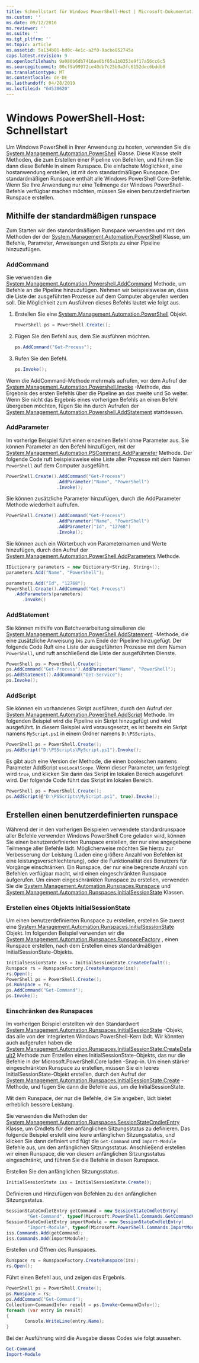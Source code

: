 ```yaml
---
title: Schnellstart für Windows PowerShell-Host | Microsoft-Dokumentation
ms.custom: ''
ms.date: 09/12/2016
ms.reviewer: ''
ms.suite: ''
ms.tgt_pltfrm: ''
ms.topic: article
ms.assetid: 5a134b81-bd0c-4e1c-a2f0-9acbe852745a
caps.latest.revision: 9
ms.openlocfilehash: 9a080b6db7416ae6bf65a1b0353e9f17a56cc6c5
ms.sourcegitcommit: 00cf9a99972ce40db7c25b9a3fc6152dec6bddb6
ms.translationtype: MT
ms.contentlocale: de-DE
ms.lasthandoff: 04/28/2019
ms.locfileid: "64530620"
---
```

# <a name="windows-powershell-host-quickstart"></a>Windows PowerShell-Host: Schnellstart

Um Windows PowerShell in Ihrer Anwendung zu hosten, verwenden Sie die [System.Management.Automation.PowerShell](/dotnet/api/System.Management.Automation.PowerShell) Klasse.
Diese Klasse stellt Methoden, die zum Erstellen einer Pipeline von Befehlen, und führen Sie dann diese Befehle in einem Runspace.
Die einfachste Möglichkeit, eine hostanwendung erstellen, ist mit dem standardmäßigen Runspace.
Der standardmäßigen Runspace enthält alle Windows PowerShell Core-Befehle.
Wenn Sie Ihre Anwendung nur eine Teilmenge der Windows PowerShell-Befehle verfügbar machen möchten, müssen Sie einen benutzerdefinierten Runspace erstellen.

## <a name="using-the-default-runspace"></a>Mithilfe der standardmäßigen runspace

Zum Starten wir den standardmäßigen Runspace verwenden und mit den Methoden der der [System.Management.Automation.PowerShell](/dotnet/api/System.Management.Automation.PowerShell) Klasse, um Befehle, Parameter, Anweisungen und Skripts zu einer Pipeline hinzuzufügen.

### <a name="addcommand"></a>AddCommand

Sie verwenden die [System.Management.Automation.Powershell.AddCommand](/dotnet/api/System.Management.Automation.PowerShell.AddCommand) Methode, um Befehle an die Pipeline hinzuzufügen.
Nehmen wir beispielsweise an, dass die Liste der ausgeführten Prozesse auf dem Computer abgerufen werden soll.
Die Möglichkeit zum Ausführen dieses Befehls lautet wie folgt aus.

1. Erstellen Sie eine [System.Management.Automation.PowerShell](/dotnet/api/System.Management.Automation.PowerShell) Objekt.

   ```csharp
   PowerShell ps = PowerShell.Create();
   ```

2. Fügen Sie den Befehl aus, dem Sie ausführen möchten.

   ```csharp
   ps.AddCommand("Get-Process");
   ```

3. Rufen Sie den Befehl.

   ```csharp
   ps.Invoke();
   ```

Wenn die AddCommand-Methode mehrmals aufrufen, vor dem Aufruf der [System.Management.Automation.Powershell.Invoke](/dotnet/api/System.Management.Automation.PowerShell.Invoke) -Methode, das Ergebnis des ersten Befehls über die Pipeline an das zweite und So weiter.
Wenn Sie nicht das Ergebnis eines vorherigen Befehls an einen Befehl übergeben möchten, fügen Sie ihn durch Aufrufen der [System.Management.Automation.Powershell.AddStatement](/dotnet/api/System.Management.Automation.PowerShell.AddStatement) stattdessen.

### <a name="addparameter"></a>AddParameter

Im vorherige Beispiel führt einen einzelnen Befehl ohne Parameter aus.
Sie können Parameter an den Befehl hinzufügen, mit der [System.Management.Automation.PSCommand.AddParameter](/dotnet/api/System.Management.Automation.PSCommand.AddParameter) Methode.
Der folgende Code ruft beispielsweise eine Liste aller Prozesse mit dem Namen `PowerShell` auf dem Computer ausgeführt.

```csharp
PowerShell.Create().AddCommand("Get-Process")
                   .AddParameter("Name", "PowerShell")
                   .Invoke();
```

Sie können zusätzliche Parameter hinzufügen, durch die AddParameter Methode wiederholt aufrufen.

```csharp
PowerShell.Create().AddCommand("Get-Process")
                   .AddParameter("Name", "PowerShell")
                   .AddParameter("Id", "12768")
                   .Invoke();
```

Sie können auch ein Wörterbuch von Parameternamen und Werte hinzufügen, durch den Aufruf der [System.Management.Automation.PowerShell.AddParameters](/dotnet/api/System.Management.Automation.PowerShell.AddParameters) Methode.

```csharp
IDictionary parameters = new Dictionary<String, String>();
parameters.Add("Name", "PowerShell");

parameters.Add("Id", "12768");
PowerShell.Create().AddCommand("Get-Process")
   .AddParameters(parameters)
      .Invoke()

```

### <a name="addstatement"></a>AddStatement

Sie können mithilfe von Batchverarbeitung simulieren die [System.Management.Automation.PowerShell.AddStatement](/dotnet/api/System.Management.Automation.PowerShell.AddStatement) -Methode, die eine zusätzliche Anweisung bis zum Ende der Pipeline hinzugefügt.
Der folgende Code Ruft eine Liste der ausgeführten Prozesse mit dem Namen `PowerShell`, und ruft anschließend die Liste der ausgeführten Dienste.

```csharp
PowerShell ps = PowerShell.Create();
ps.AddCommand("Get-Process").AddParameter("Name", "PowerShell");
ps.AddStatement().AddCommand("Get-Service");
ps.Invoke();
```

### <a name="addscript"></a>AddScript

Sie können ein vorhandenes Skript ausführen, durch den Aufruf der [System.Management.Automation.PowerShell.AddScript](/dotnet/api/System.Management.Automation.PowerShell.AddScript) Methode.
Im folgenden Beispiel wird die Pipeline ein Skript hinzugefügt und wird ausgeführt.
In diesem Beispiel wird vorausgesetzt, es ist bereits ein Skript namens `MyScript.ps1` in einem Ordner namens `D:\PSScripts`.

```csharp
PowerShell ps = PowerShell.Create();
ps.AddScript("D:\PSScripts\MyScript.ps1").Invoke();
```

Es gibt auch eine Version der Methode, die einen booleschen namens Parameter AddScript `useLocalScope`.
Wenn dieser Parameter, um festgelegt wird `true`, und klicken Sie dann das Skript im lokalen Bereich ausgeführt wird.
Der folgende Code führt das Skript im lokalen Bereich.

```csharp
PowerShell ps = PowerShell.Create();
ps.AddScript(@"D:\PSScripts\MyScript.ps1", true).Invoke();
```

## <a name="creating-a-custom-runspace"></a>Erstellen einen benutzerdefinierten runspace

Während der in den vorherigen Beispielen verwendete standardrunspace aller Befehle verwenden Windows PowerShell Core geladen wird, können Sie einen benutzerdefinierten Runspace erstellen, der nur eine angegebene Teilmenge aller Befehle lädt.
Möglicherweise möchten Sie hierzu zur Verbesserung der Leistung (Laden eine größere Anzahl von Befehlen ist eine leistungsverschlechterung), oder die Funktionalität des Benutzers für Vorgänge einschränken.
Ein Runspace, der nur eine begrenzte Anzahl von Befehlen verfügbar macht, wird einen eingeschränkten Runspace aufgerufen.
Um einem eingeschränkten Runspace zu erstellen, verwenden Sie die [System.Management.Automation.Runspaces.Runspace](/dotnet/api/System.Management.Automation.Runspaces.Runspace) und [System.Management.Automation.Runspaces.InitialSessionState](/dotnet/api/System.Management.Automation.Runspaces.InitialSessionState) Klassen.

### <a name="creating-an-initialsessionstate-object"></a>Erstellen eines Objekts InitialSessionState

Um einen benutzerdefinierten Runspace zu erstellen, erstellen Sie zuerst eine [System.Management.Automation.Runspaces.InitialSessionState](/dotnet/api/System.Management.Automation.Runspaces.InitialSessionState) Objekt.
Im folgenden Beispiel verwenden wir die [System.Management.Automation.Runspaces.RunspaceFactory](/dotnet/api/System.Management.Automation.Runspaces.RunspaceFactory) , einen Runspace erstellen, nach dem Erstellen eines standardmäßigen InitialSessionState-Objekts.

```csharp
InitialSessionState iss = InitialSessionState.CreateDefault();
Runspace rs = RunspaceFactory.CreateRunspace(iss);
rs.Open();
PowerShell ps = PowerShell.Create();
ps.Runspace = rs;
ps.AddCommand("Get-Command");
ps.Invoke();
```

### <a name="constraining-the-runspace"></a>Einschränken des Runspaces

Im vorherigen Beispiel erstellten wir den Standardwert [System.Management.Automation.Runspaces.InitialSessionState](/dotnet/api/System.Management.Automation.Runspaces.InitialSessionState) -Objekt, das alle von der integrierten Windows PowerShell-Kern lädt.
Wir könnten auch aufgerufen haben die [System.Management.Automation.Runspaces.InitialSessionState.CreateDefault2](/dotnet/api/System.Management.Automation.Runspaces.InitialSessionState.CreateDefault2) Methode zum Erstellen eines InitialSessionState-Objekts, das nur die Befehle in der Microsoft.PowerShell.Core laden -Snap-in.
Um einen stärker eingeschränkten Runspace zu erstellen, müssen Sie ein leeres InitialSessionState-Objekt erstellen, durch den Aufruf der [System.Management.Automation.Runspaces.InitialSessionState.Create](/dotnet/api/System.Management.Automation.Runspaces.InitialSessionState.Create) -Methode, und fügen Sie dann die Befehle aus, um die InitialSessionState.

Mit dem Runspace, der nur die Befehle, die Sie angeben, lädt bietet erheblich bessere Leistung.

Sie verwenden die Methoden der [System.Management.Automation.Runspaces.SessionStateCmdletEntry](/dotnet/api/System.Management.Automation.Runspaces.SessionStateCmdletEntry) Klasse, um Cmdlets für den anfänglichen Sitzungsstatus zu definieren.
Das folgende Beispiel erstellt eine leere anfänglichen Sitzungsstatus, und klicken Sie dann definiert und fügt die `Get-Command` und `Import-Module` Befehle aus, um den anfänglichen Sitzungsstatus.
Anschließend erstellen wir einen Runspace, die von diesem anfänglichen Sitzungsstatus eingeschränkt, und führen Sie die Befehle in diesen Runspace.

Erstellen Sie den anfänglichen Sitzungsstatus.

```csharp
InitialSessionState iss = InitialSessionState.Create();
```

Definieren und Hinzufügen von Befehlen zu den anfänglichen Sitzungsstatus.

```csharp
SessionStateCmdletEntry getCommand = new SessionStateCmdletEntry(
        "Get-Command", typeof(Microsoft.PowerShell.Commands.GetCommandCommand), "");
SessionStateCmdletEntry importModule = new SessionStateCmdletEntry(
        "Import-Module", typeof(Microsoft.PowerShell.Commands.ImportModuleCommand), "");
iss.Commands.Add(getCommand);
iss.Commands.Add(importModule);
```

Erstellen und Öffnen des Runspaces.

```csharp
Runspace rs = RunspaceFactory.CreateRunspace(iss);
rs.Open();
```

Führt einen Befehl aus, und zeigen das Ergebnis.

```csharp
PowerShell ps = PowerShell.Create();
ps.Runspace = rs;
ps.AddCommand("Get-Command");
Collection<CommandInfo> result = ps.Invoke<CommandInfo>();
foreach (var entry in result)
{
       Console.WriteLine(entry.Name);
}
```

Bei der Ausführung wird die Ausgabe dieses Codes wie folgt aussehen.

```powershell
Get-Command
Import-Module
```
